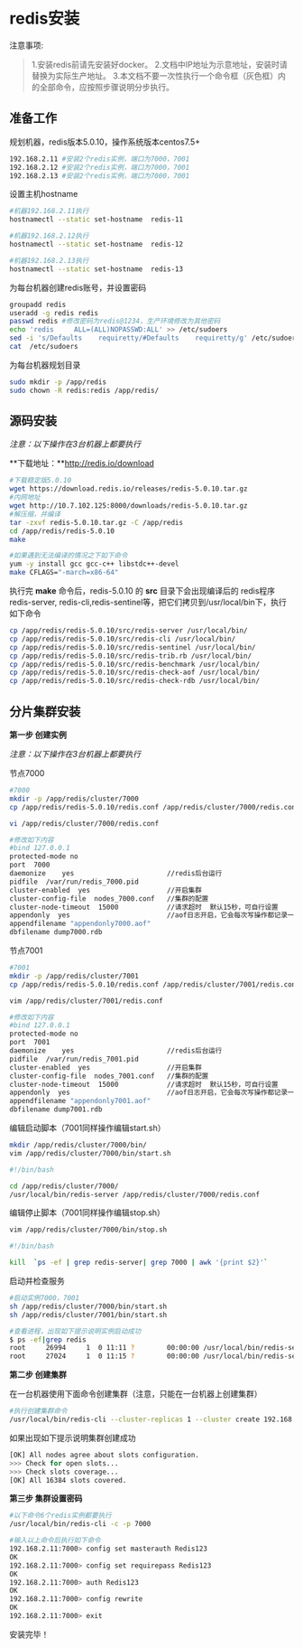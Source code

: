 # redis安装
注意事项:
> 1.安装redis前请先安装好docker。
> 2.文档中IP地址为示意地址，安装时请替换为实际生产地址。
> 3.本文档不要一次性执行一个命令框（灰色框）内的全部命令，应按照步骤说明分步执行。

## 准备工作

规划机器，redis版本5.0.10，操作系统版本centos7.5+
~~~bash
192.168.2.11 #安装2个redis实例，端口为7000，7001
192.168.2.12 #安装2个redis实例，端口为7000，7001
192.168.2.13 #安装2个redis实例，端口为7000，7001
~~~

设置主机hostname

~~~bash
#机器192.168.2.11执行
hostnamectl --static set-hostname  redis-11

#机器192.168.2.12执行
hostnamectl --static set-hostname  redis-12

#机器192.168.2.13执行
hostnamectl --static set-hostname  redis-13
~~~
为每台机器创建redis账号，并设置密码
~~~bash
groupadd redis
useradd -g redis redis
passwd redis #修改密码为redis@1234，生产环境修改为其他密码
echo 'redis     ALL=(ALL)NOPASSWD:ALL' >> /etc/sudoers
sed -i 's/Defaults    requiretty/#Defaults    requiretty/g' /etc/sudoers
cat  /etc/sudoers
~~~
为每台机器规划目录

~~~bash
sudo mkdir -p /app/redis
sudo chown -R redis:redis /app/redis/
~~~

## 源码安装

*注意：以下操作在3台机器上都要执行*

**下载地址：**http://redis.io/download

```bash
#下载稳定版5.0.10
wget https://download.redis.io/releases/redis-5.0.10.tar.gz
#内网地址
wget http://10.7.102.125:8000/downloads/redis-5.0.10.tar.gz
#解压缩，并编译
tar -zxvf redis-5.0.10.tar.gz -C /app/redis
cd /app/redis/redis-5.0.10
make

#如果遇到无法编译的情况之下如下命令
yum -y install gcc gcc-c++ libstdc++-devel
make CFLAGS="-march=x86-64"
```

执行完 **make** 命令后，redis-5.0.10 的 **src** 目录下会出现编译后的 redis程序redis-server, redis-cli,redis-sentinel等，把它们拷贝到/usr/local/bin下，执行如下命令

~~~bash
cp /app/redis/redis-5.0.10/src/redis-server /usr/local/bin/
cp /app/redis/redis-5.0.10/src/redis-cli /usr/local/bin/
cp /app/redis/redis-5.0.10/src/redis-sentinel /usr/local/bin/
cp /app/redis/redis-5.0.10/src/redis-trib.rb /usr/local/bin/
cp /app/redis/redis-5.0.10/src/redis-benchmark /usr/local/bin/
cp /app/redis/redis-5.0.10/src/redis-check-aof /usr/local/bin/
cp /app/redis/redis-5.0.10/src/redis-check-rdb /usr/local/bin/
~~~

## 分片集群安装
**第一步 创建实例** 

*注意：以下操作在3台机器上都要执行*

节点7000
~~~bash
#7000
mkdir -p /app/redis/cluster/7000
cp /app/redis/redis-5.0.10/redis.conf /app/redis/cluster/7000/redis.conf
~~~
~~~bash
vi /app/redis/cluster/7000/redis.conf

#修改如下内容
#bind 127.0.0.1
protected-mode no
port  7000
daemonize    yes                       //redis后台运行
pidfile  /var/run/redis_7000.pid
cluster-enabled  yes                   //开启集群
cluster-config-file  nodes_7000.conf   //集群的配置
cluster-node-timeout  15000            //请求超时  默认15秒，可自行设置
appendonly  yes                        //aof日志开启，它会每次写操作都记录一条日志
appendfilename "appendonly7000.aof"
dbfilename dump7000.rdb
~~~


节点7001
~~~bash
#7001
mkdir -p /app/redis/cluster/7001
cp /app/redis/redis-5.0.10/redis.conf /app/redis/cluster/7001/redis.conf
~~~
~~~bash
vim /app/redis/cluster/7001/redis.conf

#修改如下内容
#bind 127.0.0.1
protected-mode no
port  7001
daemonize    yes                       //redis后台运行
pidfile  /var/run/redis_7001.pid
cluster-enabled  yes                   //开启集群
cluster-config-file  nodes_7001.conf   //集群的配置
cluster-node-timeout  15000            //请求超时  默认15秒，可自行设置
appendonly  yes                        //aof日志开启，它会每次写操作都记录一条日志
appendfilename "appendonly7001.aof"
dbfilename dump7001.rdb
~~~

编辑启动脚本（7001同样操作编辑start.sh）

~~~bash
mkdir /app/redis/cluster/7000/bin/
vim /app/redis/cluster/7000/bin/start.sh
~~~
~~~bash
#!/bin/bash

cd /app/redis/cluster/7000/
/usr/local/bin/redis-server /app/redis/cluster/7000/redis.conf
~~~

编辑停止脚本（7001同样操作编辑stop.sh）
~~~bash
vim /app/redis/cluster/7000/bin/stop.sh 
~~~
~~~bash
#!/bin/bash

kill  `ps -ef | grep redis-server| grep 7000 | awk '{print $2}'`
~~~


启动并检查服务

~~~bash
#启动实例7000，7001
sh /app/redis/cluster/7000/bin/start.sh
sh /app/redis/cluster/7001/bin/start.sh

#查看进程，出现如下提示说明实例启动成功
$ ps -ef|grep redis
root     26994     1  0 11:11 ?        00:00:00 /usr/local/bin/redis-server *:7000 [cluster]
root     27024     1  0 11:15 ?        00:00:00 /usr/local/bin/redis-server *:7001 [cluster]
~~~

**第二步 创建集群** 

在一台机器使用下面命令创建集群（注意，只能在一台机器上创建集群）

```bash
#执行创建集群命令
/usr/local/bin/redis-cli --cluster-replicas 1 --cluster create 192.168.68.131:7000 192.168.68.133:7000 192.168.68.136:7000 192.168.68.131:7001 192.168.68.133:7001 192.168.68.136:7001
```

如果出现如下提示说明集群创建成功

~~~bash
[OK] All nodes agree about slots configuration.
>>> Check for open slots...
>>> Check slots coverage...
[OK] All 16384 slots covered.
~~~

**第三步 集群设置密码**

~~~bash
#以下命令6个redis实例都要执行
/usr/local/bin/redis-cli -c -p 7000

#输入以上命令后执行如下命令
192.168.2.11:7000> config set masterauth Redis123
OK
192.168.2.11:7000> config set requirepass Redis123
OK
192.168.2.11:7000> auth Redis123
OK
192.168.2.11:7000> config rewrite
OK
192.168.2.11:7000> exit
~~~

安装完毕！